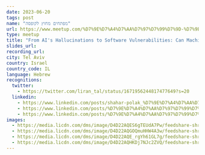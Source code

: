 ```yaml
---
date: 2023-06-20
tags: post
name: "מפתחים מחוץ לקופסה"
url: https://www.meetup.com/%D7%9E%D7%A4%D7%AA%D7%97%D7%99%D7%9D-%D7%9E%D7%97%D7%95%D7%A5-%D7%9C%D7%A7%D7%95%D7%A4%D7%A1%D7%94/events/293907878/
type: meetup
title: "From AI's Hallucinations to Software Vulnerabilities: Can Machines Dream of Secure Code?"
slides_url:
recording_url: 
city: Tel Aviv
country: Israel
country_code: IL
language: Hebrew
recognitions:
  twitter:
    - https://twitter.com/liran_tal/status/1671956244817477649?s=20
  linkedin:
    - https://www.linkedin.com/posts/shahar-polak_%D7%9E%D7%A4%D7%AA%D7%97%D7%99%D7%9D-%D7%9E%D7%97%D7%95%D7%A5-%D7%9C%D7%A7%D7%95%D7%A4%D7%A1%D7%94-%D7%9E%D7%99%D7%98%D7%90%D7%A4-%D7%A8%D7%91%D7%99%D7%A2%D7%99-tue-activity-7070024852031553537-EpEc?utm_source=share&utm_medium=member_desktop
    - https://www.linkedin.com/posts/%D7%9E%D7%A4%D7%AA%D7%97%D7%99%D7%9D-%D7%9E%D7%97%D7%95%D7%A5-%D7%9C%D7%A7%D7%95%D7%A4%D7%A1%D7%94_ai-security-coding-activity-7073523369794580480-G4qA?utm_source=share&utm_medium=member_desktop
    - https://www.linkedin.com/posts/%D7%9E%D7%A4%D7%AA%D7%97%D7%99%D7%9D-%D7%9E%D7%97%D7%95%D7%A5-%D7%9C%D7%A7%D7%95%D7%A4%D7%A1%D7%94_%D7%95%D7%95%D7%90%D7%95-%D7%90%D7%A0%D7%97%D7%A0%D7%95-%D7%9C%D7%90-%D7%99%D7%95%D7%93%D7%A2%D7%99%D7%9D-%D7%A2%D7%93%D7%99%D7%99%D7%9F-%D7%90%D7%99%D7%9A-%D7%9C%D7%90%D7%9B%D7%95%D7%9C-%D7%90%D7%AA-%D7%96%D7%94-activity-7077669979852087297-kpQy?utm_source=share&utm_medium=member_desktop
images:
  - https://media.licdn.com/dms/image/D4D22AQES6gTEUdA7Pw/feedshare-shrink_1280/0/1686459389793?e=1689206400&v=beta&t=Gjh2V1am40OX0I28QT0ymzgmrbE8IK4MKv47-pUD37o
  - https://media.licdn.com/dms/image/D4D22AQGOQmuHHW4A3w/feedshare-shrink_2048_1536/0/1687448016883?e=1690416000&v=beta&t=YlSBFHr1SM0O95leP2hDeZVDbphiT2FvcCKo2qoSBKM
  - https://media.licdn.com/dms/image/D4D22AQE_rgYh61GL7g/feedshare-shrink_2048_1536/0/1687448016930?e=1690416000&v=beta&t=E7mpuwskYL5YQWCe01yLIWRwt0os913FM-RLpFE3XEA
  - https://media.licdn.com/dms/image/D4D22AQHKDj7NJc2ZVQ/feedshare-shrink_1280/0/1687448016688?e=1690416000&v=beta&t=xws0Xk-WdRlCIrJn1mh-iajxZYAKvBGRNWqjAvOovbI
---
```

